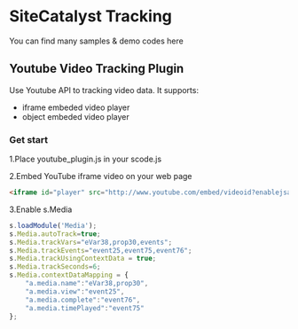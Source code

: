 # SiteCatalyst Tracking
You can find many samples & demo codes here
## Youtube Video Tracking Plugin
Use Youtube API to tracking video data. It supports:
- iframe embeded video player
- object embeded video player

### Get start
1.Place youtube_plugin.js in your scode.js

2.Embed YouTube iframe video on your web page
```html
<iframe id="player" src="http://www.youtube.com/embed/videoid?enablejsapi=1"></iframe>
```
3.Enable s.Media
```javascript
s.loadModule('Media');
s.Media.autoTrack=true;
s.Media.trackVars="eVar38,prop30,events";
s.Media.trackEvents="event25,event75,event76";
s.Media.trackUsingContextData = true;
s.Media.trackSeconds=6;
s.Media.contextDataMapping = {
    "a.media.name":"eVar38,prop30",
    "a.media.view":"event25",
    "a.media.complete":"event76",
    "a.media.timePlayed":"event75"
};
```

